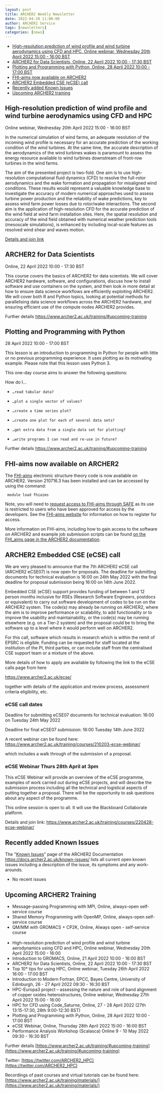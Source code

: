 ```yaml
---
layout: post
title: ARCHER2 Weekly Newsletter
date: 2022-04-20 11:00:00
author: ARCHER2 Service
tags: [newsletters] 
categories: [news]
---
```




- [High-resolution prediction of wind profile and wind turbine aerodynamics using CFD and HPC,  Online webinar, Wednesday 20th April 2022 15:00 - 16:00 BST](#high-resolution-prediction-of-wind-profile-and-wind-turbine-aerodynamics-using-cfd-and-hpc)
- [ARCHER2 for Data Scientists, Online, 22 April 2022 10:00 - 17:30 BST](#archer2-for-data-scientists)
- [Plotting and Programming with Python, Online, 28 April 2022 10:00 - 17:00 BST](#plotting-and-programming-with-python)
- [FHI-aims now available on ARCHER2](#fhi-aims-now-available-on-archer2)
- [ARCHER2 Embedded CSE (eCSE) call](#archer2-embedded-cse-ecse-call)
- [Recently added Known Issues](#recently-added-known-issues)
- [Upcoming ARCHER2 training](#upcoming-archer2-training)



<!--more-->
 


## High-resolution prediction of wind profile and wind turbine aerodynamics using CFD and HPC

Online webinar, Wednesday 20th April 2022 15:00 - 16:00 BST

In the numerical simulation of wind farms, an adequate resolution of the incoming wind profile is necessary for an accurate prediction of the working condition of the wind turbines. At the same time, the accurate description of the aerodynamics of the wind turbines wakes is paramount to assess the energy resource available to wind turbines downstream of front-row turbines in the wind farms.

The aim of the presented project is two-fold. One aim is to use high-resolution computational fluid dynamics (CFD) to resolve the full-rotor aerodynamics and the wake formation and propagation for misaligned wind conditions. These results would represent a valuable knowledge base to investigate the accuracy of modern numerical approaches used to assess turbine power production and the reliability of wake predictions, key to assess wind farm power losses due to rotor/wake interactions. The second aim is the application of high-resolution CFD for the accurate prediction of the wind field at wind farm installation sites. Here, the spatial resolution and accuracy of the wind field obtained with numerical weather prediction tools (mesoscale simulations), is enhanced by including local-scale features as resolved wind shear and waves motion.

[Details and join link]( https://www.archer2.ac.uk/training/courses/220420-wind-turbine-aero-vt/)


## ARCHER2 for Data Scientists

Online, 22 April 2022 10:00 - 17:30 BST 
 
This course covers the basics of ARCHER2 for data scientists. We will cover ARCHER2 hardware, software, and configurations, discuss how to install software and use containers on the system, and then look in more detail at how to ensure data science workflows are efficiently exploiting ARCHER2. We will cover both R and Python topics, looking at potential methods for parallelising data science workflows across the ARCHER2 hardware, and ensuring efficient use of the compute nodes ARCHER2 provides.
 
Further details <https://www.archer2.ac.uk/training/#upcoming-training>
 

## Plotting and Programming with Python

28 April 2022 10:00 - 17:00 BST

This lesson is an introduction to programming in Python for people with little or no previous programming experience. It uses plotting as its motivating example. Please note that this lesson uses Python 3.

This one-day course aims to answer the following questions:

How do I…

-     …read tabular data?
-     …plot a single vector of values?
-     …create a time series plot?
-     …create one plot for each of several data sets?
-     …get extra data from a single data set for plotting?
-     …write programs I can read and re-use in future?

Further details <https://www.archer2.ac.uk/training/#upcoming-training>


## FHI-aims now available on ARCHER2

The [FHI-aims](https://fhi-aims.org) electronic structure theory code is now available on ARCHER2. Version 210716.3 has been installed and can be accessed by using the command:

` module load fhiaims`

Note, you will need to [request access to FHI-aims through SAFE](https://epcced.github.io/safe-docs/safe-for-users/#how-to-request-access-to-a-package-group) as its use is restricted to users who have been approved for access by the developers. See the [FHI-aims website](https://fhi-aims.org) for information on how to register for access.
 
More information on FHI-aims, including how to gain access to the software on ARCHER2 and example job submission scripts can be found [on the FHI_aims page in the ARCHER2 documentation](https://docs.archer2.ac.uk/research-software/fhi-aims/fhi-aims/).



## ARCHER2 Embedded CSE (eCSE) call

We are very pleased to announce that the 7th ARCHER2 eCSE call (ARCHER2
eCSE07) is now open for proposals. The deadline for submitting documents for technical evaluation is 16:00 on 24th May 2022 with the final deadline for proposal submission being 16:00 on 14th June 2022.

Embedded CSE (eCSE) support provides funding of between 1 and 12 person months inclusive for RSEs (Research Software Engineers, postdocs or
equivalent) to carry out software development of codes to be run on the
ARCHER2 system. The code(s) may already be running on ARCHER2, where the aim is to improve performance or scalability, to add functionality or to improve the usability and maintainability, or the code(s) may be running elsewhere (e.g. on a Tier-2 system) and the proposal could be to bring the software up to a level where it would perform well on ARCHER2.

For this call, software which results in research which is within the remit of EPSRC is eligible. Funding can be requested for staff located at the institution of the PI, third parties, or can include staff from the centralised CSE support team or a mixture of the above.

More details of how to apply are available by following the link to the eCSE calls page from here

<https://www.archer2.ac.uk/ecse/>

together with details of the application and review process, assessment criteria eligibility, etc.

### eCSE call dates

Deadline for submitting eCSE07 documents for technical evaluation: 16:00 on Tuesday 24th May 2022

Deadline for final eCSE07 submission: 16:00 Tuesday 14th June 2022

A recent webinar can be found here:
https://www.archer2.ac.uk/training/courses/210203-ecse-webinar/

which includes a walk through of the submission of a proposal.

### eCSE Webinar Thurs 28th April at 3pm

This eCSE Webinar will provide an overview of the eCSE programme, examples of work carried out during eCSE projects, and will describe the submission process including all the technical and logistical aspects of putting together a proposal. There will be the opportunity to ask questions about any aspect of the programme.

This online session is open to all. It will use the Blackboard Collaborate platform.

Details and join link: <https://www.archer2.ac.uk/training/courses/220428-ecse-webinar/>



## Recently added Known Issues
 
The "[Known Issues](https://docs.archer2.ac.uk/known-issues/)" page of the ARCHER2 Documentation
<https://docs.archer2.ac.uk/known-issues/>
lists all current open known issues including a description of the issue, its symptoms and any work-arounds.

- No recent issues





## Upcoming ARCHER2 Training

- Message-passing Programming with MPI, Online, always-open self-service course
- Shared Memory Programming with OpenMP, Online, always-open self-service course
- QM/MM with GROMACS + CP2K, Online, Always open - self-service course <br><br>
- High-resolution prediction of wind profile and wind turbine aerodynamics using CFD and HPC,  Online webinar, Wednesday 20th April 2022 15:00 - 16:00
- Introduction to GROMACS, Online, 21 April 2022 10:00 - 16:00 BST 
- ARCHER2 for Data Scientists, Online, 22 April 2022 10:00 - 17:30 BST 
- Top 10* tips for using HPC, Online webinar, Tuesday 26th April 2022 16:00 - 17:00 BST 
- Introduction to Modern Fortran, EPCC, Bayes Centre, University of Edinburgh, 26 - 27 April 2022 09:30 - 16:30 BST 
- HPC-Europa3 project – assessing the nature and role of band alignment of copper oxides heterostructures, Online webinar, Wednesday 27th April 2022 15:00 - 16:00
- HPC for CFD using Code_Saturne, Online, 27 - 28 April 2022 (27th 13:15-17:30, 28th 9:00-12:30 BST) 
- Plotting and Programming with Python, Online, 28 April 2022 10:00 - 17:00 BST
- eCSE Webinar, Online, Thursday 28th April 2022 15:00 - 16:00 BST 
- Performance Analysis Workshop (Scalasca) 	Online 	9 - 10 May 2022 09:30 - 16:30 BST


Further details [https://www.archer2.ac.uk/training/#upcoming-training](https://www.archer2.ac.uk/training/#upcoming-training)


Twitter: [https://twitter.com/ARCHER2_HPC](https://twitter.com/ARCHER2_HPC)

Recordings of past courses and virtual tutorials can be found here: [https://www.archer2.ac.uk/training/materials/](https://www.archer2.ac.uk/training/materials/)

